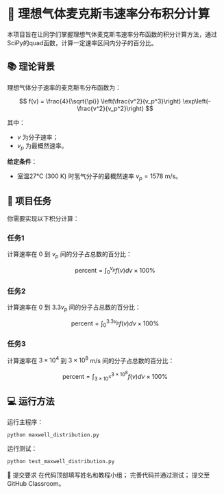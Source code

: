 # 🍃 理想气体麦克斯韦速率分布积分计算

本项目旨在让同学们掌握理想气体麦克斯韦速率分布函数的积分计算方法，通过SciPy的quad函数，计算一定速率区间内分子的百分比。

## 📚 理论背景

理想气体分子速率的麦克斯韦分布函数为：

$$
f(v) = \frac{4}{\sqrt{\pi}} \left(\frac{v^2}{v_p^3}\right) \exp\left(-\frac{v^2}{v_p^2}\right)
$$

其中：

-  $v$ 为分子速率；
-  $v_p$ 为最概然速率。

**给定条件**：
- 室温27℃ (300 K) 时氢气分子的最概然速率  $v_p = 1578 \text{ m/s}$。

## 🚩 项目任务

你需要实现以下积分计算：

### 任务1
计算速率在 $0$ 到 $v_p$ 间的分子占总数的百分比：

$$
\text{percent} = \int_0^{v_p} f(v) dv \times 100\%
$$

### 任务2
计算速率在 $0$ 到 $3.3v_p$ 间的分子占总数的百分比：

$$
\text{percent} = \int_0^{3.3v_p} f(v) dv \times 100\%
$$

### 任务3
计算速率在 $3\times 10^4$ 到 $3\times 10^8$ m/s 间的分子占总数的百分比：

$$
\text{percent} = \int_{3\times10^4}^{3\times10^8} f(v) dv \times 100\%
$$

## 💻 运行方法

运行主程序：

```shell
python maxwell_distribution.py
```
运行测试：

```shell
python test_maxwell_distribution.py
```
📝 提交要求
在代码顶部填写姓名和教程小组；
完善代码并通过测试；
提交至GitHub Classroom。